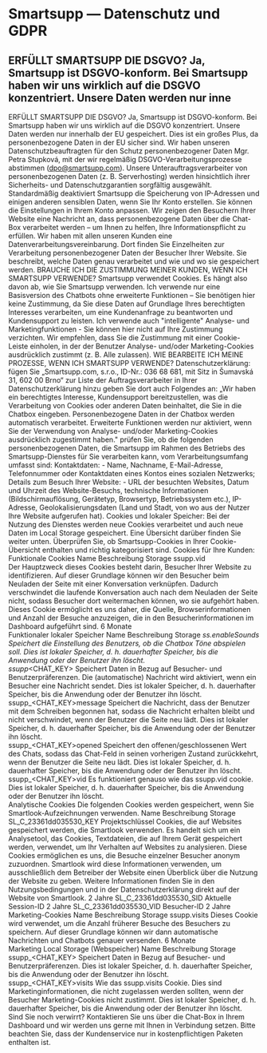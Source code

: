 # Smartsupp — Datenschutz und GDPR
## ERFÜLLT SMARTSUPP DIE DSGVO? Ja, Smartsupp ist DSGVO-konform. Bei Smartsupp haben wir uns wirklich auf die DSGVO konzentriert. Unsere Daten werden nur inne
ERFÜLLT SMARTSUPP DIE DSGVO?
Ja, Smartsupp ist DSGVO-konform.
Bei Smartsupp haben wir uns wirklich auf die DSGVO konzentriert.
Unsere Daten werden nur innerhalb der EU gespeichert. Dies ist ein großes Plus, da personenbezogene Daten in der EU sicher sind. 
Wir haben unseren Datenschutzbeauftragten für den Schutz personenbezogener Daten Mgr. Petra Stupková, mit der wir regelmäßig DSGVO-Verarbeitungsprozesse abstimmen (dpo@smartsupp.com).
Unsere Unterauftragsverarbeiter von personenbezogenen Daten (z. B. Serverhosting) werden hinsichtlich ihrer Sicherheits- und Datenschutzgarantien sorgfältig ausgewählt.
Standardmäßig deaktiviert Smartsupp die Speicherung von IP-Adressen und einigen anderen sensiblen Daten, wenn Sie Ihr Konto erstellen. Sie können die Einstellungen in Ihrem Konto anpassen.
Wir zeigen den Besuchern Ihrer Website eine Nachricht an, dass personenbezogene Daten über die Chat-Box verarbeitet werden – um Ihnen zu helfen, Ihre Informationspflicht zu erfüllen.
Wir haben mit allen unseren Kunden eine Datenverarbeitungsvereinbarung. Dort finden Sie Einzelheiten zur Verarbeitung personenbezogener Daten der Besucher Ihrer Website. Sie beschreibt, welche Daten genau verarbeitet und wie und wo sie gespeichert werden.
BRAUCHE ICH DIE ZUSTIMMUNG MEINER KUNDEN, WENN ICH SMARTSUPP VERWENDE?
Smartsupp verwendet Cookies. Es hängt also davon ab, wie Sie Smartsupp verwenden.
Ich verwende nur eine Basisversion des Chatbots ohne erweiterte Funktionen – Sie benötigen hier keine Zustimmung, da Sie diese Daten auf Grundlage Ihres berechtigten Interesses verarbeiten, um eine Kundenanfrage zu beantworten und Kundensupport zu leisten.
Ich verwende auch "intelligente" Analyse- und Marketingfunktionen - Sie können hier nicht auf Ihre Zustimmung verzichten. Wir empfehlen, dass Sie die Zustimmung mit einer Cookie-Leiste einholen, in der der Benutzer Analyse- und/oder Marketing-Cookies ausdrücklich zustimmt (z. B. Alle zulassen).
WIE BEARBEITE ICH MEINE PROZESSE, WENN ICH SMARTSUPP VERWENDE?
Datenschutzerklärung:
fügen Sie „Smartsupp.com, s.r.o., ID-Nr.: 036 68 681, mit Sitz in Šumavská 31, 602 00 Brno“ zur Liste der Auftragsverarbeiter in Ihrer Datenschutzerklärung hinzu
geben Sie dort auch Folgendes an: „Wir haben ein berechtigtes Interesse, Kundensupport bereitzustellen, was die Verarbeitung von Cookies oder anderen Daten beinhaltet, die Sie in die Chatbox eingeben. Personenbezogene Daten in der Chatbox werden automatisch verarbeitet. Erweiterte Funktionen werden nur aktiviert, wenn Sie der Verwendung von Analyse- und/oder Marketing-Cookies ausdrücklich zugestimmt haben." 
prüfen Sie, ob die folgenden personenbezogenen Daten, die Smartsupp im Rahmen des Betriebs des Smartsupp-Dienstes für Sie verarbeiten kann, vom Verarbeitungsumfang umfasst sind:
Kontaktdaten: - Name, Nachname, E-Mail-Adresse, Telefonnummer oder Kontaktdaten eines Kontos eines sozialen Netzwerks;
Details zum Besuch Ihrer Website: - URL der besuchten Websites, Datum und Uhrzeit des Website-Besuchs, technische Informationen (Bildschirmauflösung, Gerätetyp, Browsertyp, Betriebssystem etc.), IP-Adresse, Geolokalisierungsdaten (Land und Stadt, von wo aus der Nutzer Ihre Website aufgerufen hat).
Cookies und lokaler Speicher:
Bei der Nutzung des Dienstes werden neue Cookies verarbeitet und auch neue Daten im Local Storage gespeichert. Eine Übersicht darüber finden Sie weiter unten.
Überprüfen Sie, ob Smartsupp-Cookies in Ihrer Cookie-Übersicht enthalten und richtig kategorisiert sind.
Cookies für Ihre Kunden:
Funktionale Cookies
Name	Beschreibung	Storage	
ssupp.vid	
Der Hauptzweck dieses Cookies besteht darin, Besucher Ihrer Website zu identifizieren. Auf dieser Grundlage können wir den Besucher beim Neuladen der Seite mit einer Konversation verknüpfen. Dadurch verschwindet die laufende Konversation auch nach dem Neuladen der Seite nicht, sodass Besucher dort weitermachen können, wo sie aufgehört haben.
Dieses Cookie ermöglicht es uns daher, die Quelle, Browserinformationen und Anzahl der Besuche anzuzeigen, die in den Besucherinformationen im Dashboard aufgeführt sind.
	6 Monate	
Funktionaler lokaler Speicher
Name	Beschreibung	Storage	
_ss.enableSounds	Speichert die Einstellung des Benutzers, ob die Chatbox Töne abspielen soll.	Dies ist lokaler Speicher, d. h. dauerhafter Speicher, bis die Anwendung oder der Benutzer ihn löscht.	
ssupp_<CHAT_KEY>	Speichert Daten in Bezug auf Besucher- und Benutzerpräferenzen. Die (automatische) Nachricht wird aktiviert, wenn ein Besucher eine Nachricht sendet.	Dies ist lokaler Speicher, d. h. dauerhafter Speicher, bis die Anwendung oder der Benutzer ihn löscht.	
ssupp_<CHAT_KEY>message	Speichert die Nachricht, dass der Benutzer mit dem Schreiben begonnen hat, sodass die Nachricht erhalten bleibt und nicht verschwindet, wenn der Benutzer die Seite neu lädt.	Dies ist lokaler Speicher, d. h. dauerhafter Speicher, bis die Anwendung oder der Benutzer ihn löscht.	
ssupp_<CHAT_KEY>opened	Speichert den offenen/geschlossenen Wert des Chats, sodass das Chat-Feld in seinen vorherigen Zustand zurückkehrt, wenn der Benutzer die Seite neu lädt.	Dies ist lokaler Speicher, d. h. dauerhafter Speicher, bis die Anwendung oder der Benutzer ihn löscht.	
ssupp_<CHAT_KEY>vid	Es funktioniert genauso wie das ssupp.vid cookie.	Dies ist lokaler Speicher, d. h. dauerhafter Speicher, bis die Anwendung oder der Benutzer ihn löscht.	
Analytische Cookies
Die folgenden Cookies werden gespeichert, wenn Sie Smartlook-Aufzeichnungen verwenden.
Name		Beschreibung	Storage	
SL_C_23361dd035530_KEY	Projektschlüssel	Cookies, die auf Websites gespeichert werden, die Smartlook verwenden. Es handelt sich um ein Analysetool, das Cookies, Textdateien, die auf Ihrem Gerät gespeichert werden, verwendet, um Ihr Verhalten auf Websites zu analysieren. Diese Cookies ermöglichen es uns, die Besuche einzelner Besucher anonym zuzuordnen. Smartlook wird diese Informationen verwenden, um ausschließlich dem Betreiber der Website einen Überblick über die Nutzung der Website zu geben. Weitere Informationen finden Sie in den Nutzungsbedingungen und in der Datenschutzerklärung direkt auf der Website von Smartlook.	2 Jahre	
SL_C_23361dd035530_SID	Aktuelle Session-ID	2 Jahre	
SL_C_23361dd035530_VID	Besucher-ID	2 Jahre	
Marketing-Cookies
Name	Beschreibung	Storage	
ssupp.visits	Dieses Cookie wird verwendet, um die Anzahl früherer Besuche des Besuchers zu speichern. Auf dieser Grundlage können wir dann automatische Nachrichten und Chatbots genauer versenden.	6 Monate	
Marketing Local Storage (Webspeicher)
Name	Beschreibung	Storage	
ssupp_<CHAT_KEY>	Speichert Daten in Bezug auf Besucher- und Benutzerpräferenzen.	Dies ist lokaler Speicher, d. h. dauerhafter Speicher, bis die Anwendung oder der Benutzer ihn löscht.	
ssupp_<CHAT_KEY>visits	Wie das ssupp.visits Cookie. Dies sind Marketinginformationen, die nicht zugelassen werden sollten, wenn der Besucher Marketing-Cookies nicht zustimmt.	Dies ist lokaler Speicher, d. h. dauerhafter Speicher, bis die Anwendung oder der Benutzer ihn löscht.	
Sind Sie noch verwirrt? Kontaktieren Sie uns über die Chat-Box in Ihrem Dashboard und wir werden uns gerne mit Ihnen in Verbindung setzen. Bitte beachten Sie, dass der Kundenservice nur in kostenpflichtigen Paketen enthalten ist.

